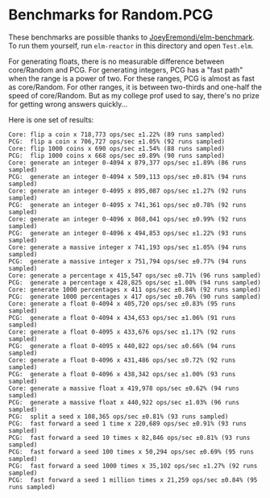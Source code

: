 # Benchmarks for Random.PCG

These benchmarks are possible thanks to [JoeyEremondi/elm-benchmark](https://github.com/JoeyEremondi/elm-benchmark). To
run them yourself, run `elm-reactor` in this directory and open `Test.elm`.

For generating floats, there is no measurable difference between core/Random and PCG. For generating integers, PCG has a
"fast path" when the range is a power of two. For these ranges, PCG is almost as fast as core/Random. For other ranges,
it is between two-thirds and one-half the speed of core/Random. But as my college prof used to say, there's no prize for
getting wrong answers quickly...

Here is one set of results:
```
Core: flip a coin x 718,773 ops/sec ±1.22% (89 runs sampled)
PCG:  flip a coin x 706,727 ops/sec ±1.05% (92 runs sampled)
Core: flip 1000 coins x 690 ops/sec ±1.54% (88 runs sampled)
PCG:  flip 1000 coins x 668 ops/sec ±0.89% (90 runs sampled)
Core: generate an integer 0-4094 x 879,377 ops/sec ±1.89% (86 runs sampled)
PCG:  generate an integer 0-4094 x 509,113 ops/sec ±0.81% (94 runs sampled)
Core: generate an integer 0-4095 x 895,087 ops/sec ±1.27% (92 runs sampled)
PCG:  generate an integer 0-4095 x 741,361 ops/sec ±0.78% (92 runs sampled)
Core: generate an integer 0-4096 x 868,041 ops/sec ±0.99% (92 runs sampled)
PCG:  generate an integer 0-4096 x 494,853 ops/sec ±1.22% (93 runs sampled)
Core: generate a massive integer x 741,193 ops/sec ±1.05% (94 runs sampled)
PCG:  generate a massive integer x 751,794 ops/sec ±0.77% (94 runs sampled)
Core: generate a percentage x 415,547 ops/sec ±0.71% (96 runs sampled)
PCG:  generate a percentage x 428,825 ops/sec ±1.00% (94 runs sampled)
Core: generate 1000 percentages x 411 ops/sec ±0.84% (92 runs sampled)
PCG:  generate 1000 percentages x 417 ops/sec ±0.76% (90 runs sampled)
Core: generate a float 0-4094 x 405,720 ops/sec ±0.83% (95 runs sampled)
PCG:  generate a float 0-4094 x 434,653 ops/sec ±1.06% (91 runs sampled)
Core: generate a float 0-4095 x 433,676 ops/sec ±1.17% (92 runs sampled)
PCG:  generate a float 0-4095 x 440,822 ops/sec ±0.66% (94 runs sampled)
Core: generate a float 0-4096 x 431,486 ops/sec ±0.72% (92 runs sampled)
PCG:  generate a float 0-4096 x 438,342 ops/sec ±1.00% (93 runs sampled)
Core: generate a massive float x 419,978 ops/sec ±0.62% (94 runs sampled)
PCG:  generate a massive float x 440,922 ops/sec ±1.03% (96 runs sampled)
PCG:  split a seed x 108,365 ops/sec ±0.81% (93 runs sampled)
PCG:  fast forward a seed 1 time x 220,689 ops/sec ±0.91% (93 runs sampled)
PCG:  fast forward a seed 10 times x 82,846 ops/sec ±0.81% (93 runs sampled)
PCG:  fast forward a seed 100 times x 50,294 ops/sec ±0.69% (95 runs sampled)
PCG:  fast forward a seed 1000 times x 35,102 ops/sec ±1.27% (92 runs sampled)
PCG:  fast forward a seed 1 million times x 21,259 ops/sec ±0.84% (95 runs sampled)
```
